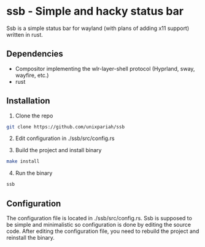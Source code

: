 # ssb - Simple and hacky status bar

Ssb is a simple status bar for wayland (with plans of adding x11 support) written in rust.

## Dependencies

- Compositor implementing the wlr-layer-shell protocol (Hyprland, sway, wayfire, etc.)
- rust

## Installation

1. Clone the repo

```sh
git clone https://github.com/unixpariah/ssb
```

2. Edit configuration in ./ssb/src/config.rs

3. Build the project and install binary

```sh
make install
```

4. Run the binary

```sh
ssb
```

## Configuration

The configuration file is located in ./ssb/src/config.rs. Ssb is supposed to be simple and minimalistic so configuration is done by editing the source code.
After editing the configuration file, you need to rebuild the project and reinstall the binary.
